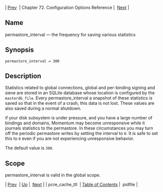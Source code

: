 | [Prev](conf.ref.pcre_cache_ttl)  | Chapter 72. Configuration Options Reference |  [Next](conf.ref.pidfile) |

<a name="conf.ref.permastore_interval"></a>
## Name

permastore_interval — the frequency for saving various statistics

## Synopsis

`permastore_interval = 300`

<a name="idp25863472"></a>
## Description

Statistics related to global connections, global and per-binding signing and sieve are stored in an SQLite database whose location is configured by the `masterdb_file`. Every permastore_interval a snapshot of these statistics is saved so that in the event of a crash, this data is not lost. These values are also saved during a normal shutdown.

if your disk subsystem is under pressure, and you have a large number of bindings and domains, Momentum may become unresponsive while it journals statistics to the permastore. In these circumstances you may turn off the periodic permastore writes by setting the interval to `0`. It is safe to set this to `0` even if you are not experiencing unresponsive behavior.

The default value is `300`.

<a name="idp25868672"></a>
## Scope

permastore_interval is valid in the global scope.

| [Prev](conf.ref.pcre_cache_ttl)  | [Up](config.options.ref) |  [Next](conf.ref.pidfile) |
| pcre_cache_ttl  | [Table of Contents](index) |  pidfile |

